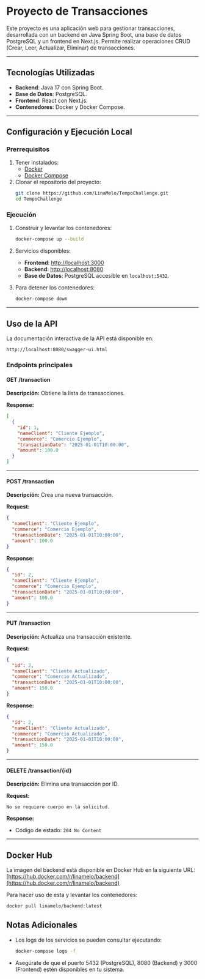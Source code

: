# Proyecto de Transacciones

Este proyecto es una aplicación web para gestionar transacciones, desarrollada con un backend en Java Spring Boot, una base de datos PostgreSQL y un frontend en Next.js. Permite realizar operaciones CRUD (Crear, Leer, Actualizar, Eliminar) de transacciones.

---

## Tecnologías Utilizadas

- **Backend**: Java 17 con Spring Boot.
- **Base de Datos**: PostgreSQL.
- **Frontend**: React con Next.js.
- **Contenedores**: Docker y Docker Compose.

---

## Configuración y Ejecución Local

### Prerrequisitos

1. Tener instalados:
   - [Docker](https://www.docker.com/)
   - [Docker Compose](https://docs.docker.com/compose/)
2. Clonar el repositorio del proyecto:
   ```bash
   git clone https://github.com/LinaMelo/TempoChallenge.git
   cd TempoChallenge
   ```

### Ejecución

1. Construir y levantar los contenedores:
   ```bash
   docker-compose up --build
   ```

2. Servicios disponibles:
   - **Frontend**: [http://localhost:3000](http://localhost:3000)
   - **Backend**: [http://localhost:8080](http://localhost:8080)
   - **Base de Datos**: PostgreSQL accesible en `localhost:5432`.

3. Para detener los contenedores:
   ```bash
   docker-compose down
   ```

---


## Uso de la API

La documentación interactiva de la API está disponible en:
```
http://localhost:8080/swagger-ui.html
```

### Endpoints principales

#### **GET /transaction**
**Descripción:** Obtiene la lista de transacciones.

**Response:**
```json
[
  {
    "id": 1,
    "nameClient": "Cliente Ejemplo",
    "commerce": "Comercio Ejemplo",
    "transactionDate": "2025-01-01T10:00:00",
    "amount": 100.0
  }
]
```

---

#### **POST /transaction**
**Descripción:** Crea una nueva transacción.

**Request:**
```json
{
  "nameClient": "Cliente Ejemplo",
  "commerce": "Comercio Ejemplo",
  "transactionDate": "2025-01-01T10:00:00",
  "amount": 100.0
}
```

**Response:**
```json
{
  "id": 2,
  "nameClient": "Cliente Ejemplo",
  "commerce": "Comercio Ejemplo",
  "transactionDate": "2025-01-01T10:00:00",
  "amount": 100.0
}
```

---

#### **PUT /transaction**
**Descripción:** Actualiza una transacción existente.

**Request:**
```json
{
  "id": 2,
  "nameClient": "Cliente Actualizado",
  "commerce": "Comercio Actualizado",
  "transactionDate": "2025-01-01T10:00:00",
  "amount": 150.0
}
```

**Response:**
```json
{
  "id": 2,
  "nameClient": "Cliente Actualizado",
  "commerce": "Comercio Actualizado",
  "transactionDate": "2025-01-01T10:00:00",
  "amount": 150.0
}
```

---

#### **DELETE /transaction/{id}**
**Descripción:** Elimina una transacción por ID.

**Request:**
```
No se requiere cuerpo en la solicitud.
```

**Response:**
- Código de estado: `204 No Content`

---

## Docker Hub

La imagen del backend está disponible en Docker Hub en la siguiente URL:
[https://hub.docker.com/r/linamelo/backend](https://hub.docker.com/r/linamelo/backend)

Para hacer uso de esta y levantar los contenedores:
   ```bash
   docker pull linamelo/backend:latest
   ```

## Notas Adicionales

- Los logs de los servicios se pueden consultar ejecutando:
  ```bash
  docker-compose logs -f
  ```
- Asegúrate de que el puerto 5432 (PostgreSQL), 8080 (Backend) y 3000 (Frontend) estén disponibles en tu sistema.






